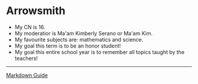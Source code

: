 # Arrowsmith
- My CN is 16.
- My moderatior is Ma'am Kimberly Serano or Ma'am Kim.
- My favourite subjects are: mathematics and science.
- My goal this term is to be an honor student!
- My goal this entire school year is to remember all topics taught by the teachers!

---

[Markdown Guide](https://odysseynewsmagazine.net/2021/11/03/review-cookie-run-kingdom-halloween-masquerade-update/.)
